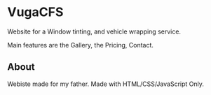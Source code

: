 # VugaCFS

Website for a Window tinting, and vehicle wrapping service.

Main features are the Gallery, the Pricing, Contact.

## About

Webiste made for my father. Made with HTML/CSS/JavaScript Only.
